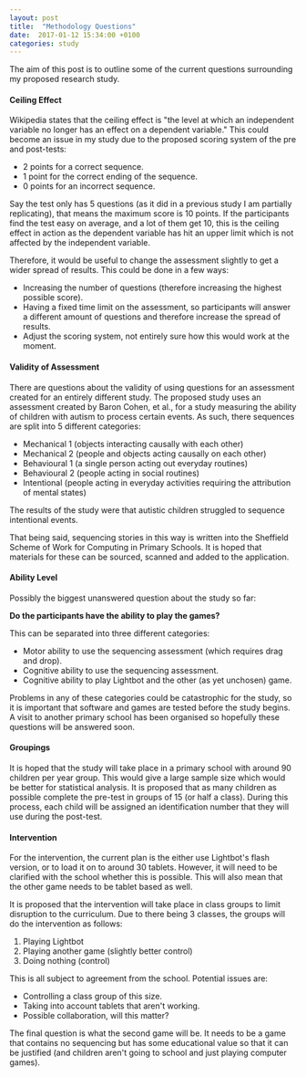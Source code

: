 ```yaml
---
layout: post
title:  "Methodology Questions"
date:  2017-01-12 15:34:00 +0100
categories: study
---
```


The aim of this post is to outline some of the current questions surrounding my proposed research study.

#### Ceiling Effect

Wikipedia states that the ceiling effect is "the level at which an independent variable no longer has an effect on a dependent variable." This could become an issue in my study due to the proposed scoring system of the pre and post-tests:

- 2 points for a correct sequence.
- 1 point for the correct ending of the sequence.
- 0 points for an incorrect sequence.

Say the test only has 5 questions (as it did in a previous study I am partially replicating), that means the maximum score is 10 points. If the participants find the test easy on average, and a lot of them get 10, this is the ceiling effect in action as the dependent variable has hit an upper limit which is not affected by the independent variable.

Therefore, it would be useful to change the assessment slightly to get a wider spread of results. This could be done in a few ways:

- Increasing the number of questions (therefore increasing the highest possible score).
- Having a fixed time limit on the assessment, so participants will answer a different amount of questions and therefore increase the spread of results.
- Adjust the scoring system, not entirely sure how this would work at the moment.

#### Validity of Assessment

There are questions about the validity of using questions for an assessment created for an entirely different study. The proposed study uses an assessment created by Baron Cohen, et al., for a study measuring the ability of children with autism to process certain events. As such, there sequences are split into 5 different categories:

- Mechanical 1 (objects interacting causally with each other)
- Mechanical 2 (people and objects acting causally on each other)
- Behavioural 1 (a single person acting out everyday routines)
- Behavioural 2 (people acting in social routines)
- Intentional (people acting in everyday activities requiring the attribution of mental states)

The results of the study were that autistic children struggled to sequence intentional events.

That being said, sequencing stories in this way is written into the Sheffield Scheme of Work for Computing in Primary Schools. It is hoped that materials for these can be sourced, scanned and added to the application.

#### Ability Level

Possibly the biggest unanswered question about the study so far:

**Do the participants have the ability to play the games?**

This can be separated into three different categories:

- Motor ability to use the sequencing assessment (which requires drag and drop).
- Cognitive ability to use the sequencing assessment.
- Cognitive ability to play Lightbot and the other (as yet unchosen) game.

Problems in any of these categories could be catastrophic for the study, so it is important that software and games are tested before the study begins. A visit to another primary school has been organised so hopefully these questions will be answered soon.

#### Groupings

It is hoped that the study will take place in a primary school with around 90 children per year group. This would give a large sample size which would be better for statistical analysis. It is proposed that as many children as possible complete the pre-test in groups of 15 (or half a class). During this process, each child will be assigned an identification number that they will use during the post-test.

#### Intervention

For the intervention, the current plan is the either use Lightbot's flash version, or to load it on to around 30 tablets. However, it will need to be clarified with the school whether this is possible. This will also mean that the other game needs to be tablet based as well.

It is proposed that the intervention will take place in class groups to limit disruption to the curriculum. Due to there being 3 classes, the groups will do the intervention as follows:

1. Playing Lightbot
2. Playing another game (slightly better control)
3. Doing nothing (control)

This is all subject to agreement from the school. Potential issues are:

- Controlling a class group of this size.
- Taking into account tablets that aren't working.
- Possible collaboration, will this matter?

The final question is what the second game will be. It needs to be a game that contains no sequencing but has some educational value so that it can be justified (and children aren't going to school and just playing computer games).
